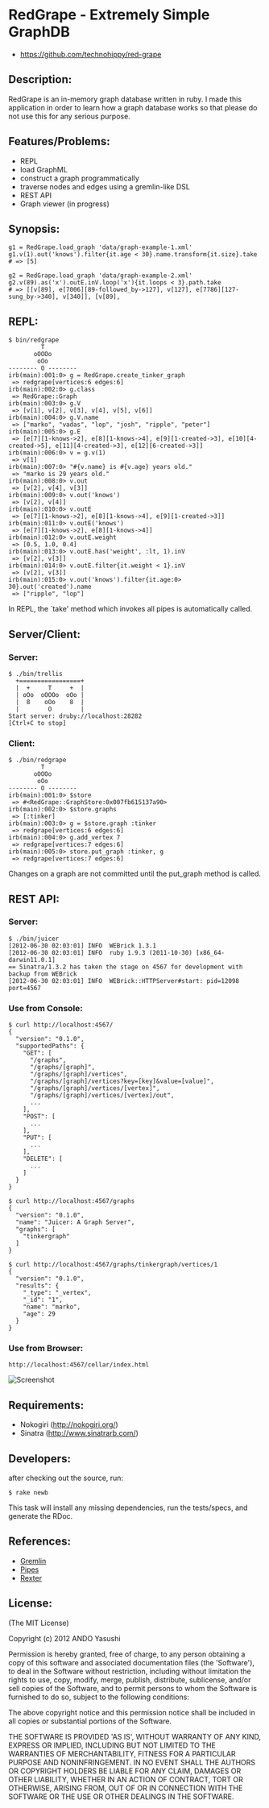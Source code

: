 # RedGrape - Extremely Simple GraphDB

* https://github.com/technohippy/red-grape

## Description:

RedGrape is an in-memory graph database written in ruby. I made this application in order to learn how a graph database works so that please do not use this for any serious purpose.

## Features/Problems:

* REPL
* load GraphML
* construct a graph programmatically
* traverse nodes and edges using a gremlin-like DSL
* REST API
* Graph viewer (in progress)

## Synopsis:

    g1 = RedGrape.load_graph 'data/graph-example-1.xml'
    g1.v(1).out('knows').filter{it.age < 30}.name.transform{it.size}.take
    # => [5]

    g2 = RedGrape.load_graph 'data/graph-example-2.xml'
    g2.v(89).as('x').outE.inV.loop('x'){it.loops < 3}.path.take
    # => [[v[89], e[7006][89-followed_by->127], v[127], e[7786][127-sung_by->340], v[340]], [v[89], 

## REPL:

    $ bin/redgrape
             T
           oOOOo
            oOo
    -------- O --------
    irb(main):001:0> g = RedGrape.create_tinker_graph
     => redgrape[vertices:6 edges:6] 
    irb(main):002:0> g.class
     => RedGrape::Graph 
    irb(main):003:0> g.V
     => [v[1], v[2], v[3], v[4], v[5], v[6]] 
    irb(main):004:0> g.V.name
     => ["marko", "vadas", "lop", "josh", "ripple", "peter"] 
    irb(main):005:0> g.E
     => [e[7][1-knows->2], e[8][1-knows->4], e[9][1-created->3], e[10][4-created->5], e[11][4-created->3], e[12][6-created->3]] 
    irb(main):006:0> v = g.v(1)
     => v[1] 
    irb(main):007:0> "#{v.name} is #{v.age} years old."
     => "marko is 29 years old." 
    irb(main):008:0> v.out
     => [v[2], v[4], v[3]] 
    irb(main):009:0> v.out('knows')
     => [v[2], v[4]] 
    irb(main):010:0> v.outE
     => [e[7][1-knows->2], e[8][1-knows->4], e[9][1-created->3]] 
    irb(main):011:0> v.outE('knows')
     => [e[7][1-knows->2], e[8][1-knows->4]] 
    irb(main):012:0> v.outE.weight
     => [0.5, 1.0, 0.4] 
    irb(main):013:0> v.outE.has('weight', :lt, 1).inV
     => [v[2], v[3]] 
    irb(main):014:0> v.outE.filter{it.weight < 1}.inV
     => [v[2], v[3]] 
    irb(main):015:0> v.out('knows').filter{it.age:0> 30}.out('created').name
     => ["ripple", "lop"] 

In REPL, the `take' method which invokes all pipes is automatically called.

## Server/Client:

### Server:

    $ ./bin/trellis
      +=================+
      |  +     T     +  |
      | oOo  oOOOo  oOo |
      |  8    oOo    8  |
      |        O        |       
    Start server: druby://localhost:28282
    [Ctrl+C to stop]

### Client:

    $ ./bin/redgrape 
             T
           oOOOo
            oOo
    -------- O --------
    irb(main):001:0> $store
     => #<RedGrape::GraphStore:0x007fb615137a90> 
    irb(main):002:0> $store.graphs
     => [:tinker] 
    irb(main):003:0> g = $store.graph :tinker
     => redgrape[vertices:6 edges:6] 
    irb(main):004:0> g.add_vertex 7
     => redgrape[vertices:7 edges:6] 
    irb(main):005:0> store.put_graph :tinker, g
     => redgrape[vertices:7 edges:6] 

Changes on a graph are not committed until the put_graph method is called.

## REST API:

### Server: 

    $ ./bin/juicer 
    [2012-06-30 02:03:01] INFO  WEBrick 1.3.1
    [2012-06-30 02:03:01] INFO  ruby 1.9.3 (2011-10-30) [x86_64-darwin11.0.1]
    == Sinatra/1.3.2 has taken the stage on 4567 for development with backup from WEBrick
    [2012-06-30 02:03:01] INFO  WEBrick::HTTPServer#start: pid=12098 port=4567

### Use from Console:

    $ curl http://localhost:4567/
    {
      "version": "0.1.0",
      "supportedPaths": {
        "GET": [
          "/graphs",
          "/graphs/[graph]",
          "/graphs/[graph]/vertices",
          "/graphs/[graph]/vertices?key=[key]&value=[value]",
          "/graphs/[graph]/vertices/[vertex]",
          "/graphs/[graph]/vertices/[vertex]/out",
          ...
        ],
        "POST": [
          ...
        ],
        "PUT": [
          ...
        ],
        "DELETE": [
          ...
        ]
      }
    }

    $ curl http://localhost:4567/graphs
    {
      "version": "0.1.0",
      "name": "Juicer: A Graph Server",
      "graphs": [
        "tinkergraph"
      ]
    }

    $ curl http://localhost:4567/graphs/tinkergraph/vertices/1
    {
      "version": "0.1.0",
      "results": {
        "_type": "_vertex",
        "_id": "1",
        "name": "marko",
        "age": 29
      }
    }

### Use from Browser:

    http://localhost:4567/cellar/index.html

![Screenshot](https://raw.github.com/technohippy/red-grape/master/public/image/cellar.png)

## Requirements:

* Nokogiri (http://nokogiri.org/)
* Sinatra (http://www.sinatrarb.com/)

## Developers:

after checking out the source, run:

    $ rake newb

This task will install any missing dependencies, run the tests/specs,
and generate the RDoc.

## References:

* [Gremlin](https://github.com/tinkerpop/gremlin/wiki/)
* [Pipes](https://github.com/tinkerpop/pipes/wiki/)
* [Rexter](https://github.com/tinkerpop/rexster/wiki/)

## License:

(The MIT License)

Copyright (c) 2012 ANDO Yasushi

Permission is hereby granted, free of charge, to any person obtaining
a copy of this software and associated documentation files (the
'Software'), to deal in the Software without restriction, including
without limitation the rights to use, copy, modify, merge, publish,
distribute, sublicense, and/or sell copies of the Software, and to
permit persons to whom the Software is furnished to do so, subject to
the following conditions:

The above copyright notice and this permission notice shall be
included in all copies or substantial portions of the Software.

THE SOFTWARE IS PROVIDED 'AS IS', WITHOUT WARRANTY OF ANY KIND,
EXPRESS OR IMPLIED, INCLUDING BUT NOT LIMITED TO THE WARRANTIES OF
MERCHANTABILITY, FITNESS FOR A PARTICULAR PURPOSE AND NONINFRINGEMENT.
IN NO EVENT SHALL THE AUTHORS OR COPYRIGHT HOLDERS BE LIABLE FOR ANY
CLAIM, DAMAGES OR OTHER LIABILITY, WHETHER IN AN ACTION OF CONTRACT,
TORT OR OTHERWISE, ARISING FROM, OUT OF OR IN CONNECTION WITH THE
SOFTWARE OR THE USE OR OTHER DEALINGS IN THE SOFTWARE.
